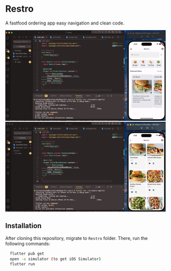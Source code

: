 # Restro

A fastfood ordering app easy navigation and clean code.



<p align="center">
  <img width="600" src="https://github.com/sarvesh2847/Restro/blob/main/lib/Screenshot%202024-05-17%20at%206.26.15%20PM.png" alt="Responsive App">

  
  <img width="600" src="https://github.com/sarvesh2847/Restro/blob/main/lib/Screenshot%202024-05-17%20at%206.26.36%20PM.png" alt="Responsive App">
  
</p>


## Installation
After cloning this repository, migrate to ```Restro``` folder. There, run the following commands:
```bash
  flutter pub get
  open -a simulator (to get iOS Simulator)
  flutter run
```
    

